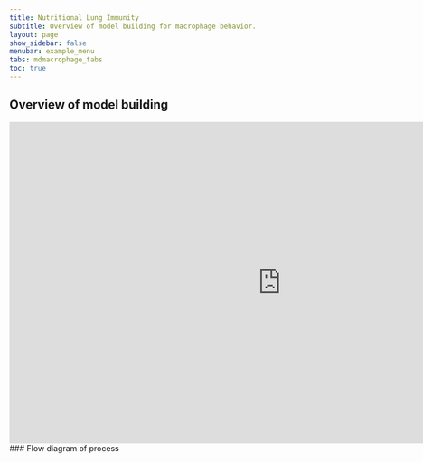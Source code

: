 ```yaml
---
title: Nutritional Lung Immunity
subtitle: Overview of model building for macrophage behavior.
layout: page
show_sidebar: false
menubar: example_menu
tabs: mdmacrophage_tabs
toc: true
---
```


## Overview of model building

<iframe src="https://docs.google.com/presentation/d/e/2PACX-1vS-nYyATU8HLssXjd8Nu8LlI2s-9dcMT9ZYgQbOOl-7diHiTFiJlioexE_5Eq4nGUyLvwyVX5qbqHvF/embed?start=false&loop=false&delayms=60000" frameborder="0" width="960" height="569" allowfullscreen="true" mozallowfullscreen="true" webkitallowfullscreen="true"></iframe>### Flow diagram of process

